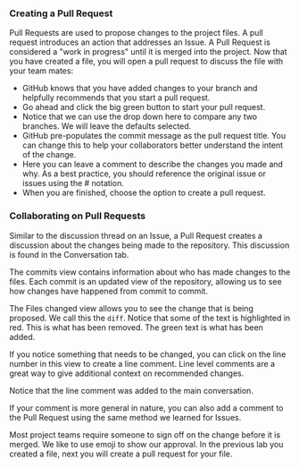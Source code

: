 ### Creating a Pull Request

Pull Requests are used to propose changes to the project files. A pull request introduces an action that addresses an Issue. A Pull Request is considered a "work in progress" until it is merged into the project. Now that you have created a file, you will open a pull request to discuss the file with your team mates:

- GitHub knows that you have added changes to your branch and helpfully recommends that you start a pull request.
- Go ahead and click the big green button to start your pull request.
- Notice that we can use the drop down here to compare any two branches. We will leave the defaults selected.
- GitHub pre-populates the commit message as the pull request title. You can change this to help your collaborators better understand the intent of the change.
- Here you can leave a comment to describe the changes you made and why. As a best practice, you should reference the original issue or issues using the # notation.
- When you are finished, choose the option to create a pull request.

### Collaborating on Pull Requests

Similar to the discussion thread on an Issue, a Pull Request creates a discussion about the changes being made to the repository. This discussion is found in the Conversation tab.

The commits view contains information about who has made changes to the files. Each commit is an updated view of the repository, allowing us to see how changes have happened from commit to commit.

The Files changed view allows you to see the change that is being proposed. We call this the `diff`. Notice that some of the text is highlighted in red. This is what has been removed. The green text is what has been added.

If you notice something that needs to be changed, you can click on the line number in this view to create a line comment. Line level comments are a great way to give additional context on recommended changes.

Notice that the line comment was added to the main conversation.

If your comment is more general in nature, you can also add a comment to the Pull Request using the same method we learned for Issues.

Most project teams require someone to sign off on the change before it is merged. We like to use emoji to show our approval. In the previous lab you created a file, next you will create a pull request for your file.
